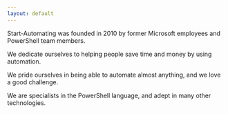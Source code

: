 ```yaml
---
layout: default
---
```


Start-Automating was founded in 2010 by former Microsoft employees and PowerShell team members.

We dedicate ourselves to helping people save time and money by using automation.

We pride ourselves in being able to automate almost anything, and we love a good challenge.

We are specialists in the PowerShell language, and adept in many other technologies.